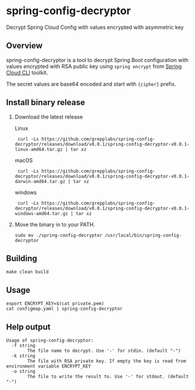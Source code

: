 # spring-config-decryptor
Decrypt Spring Cloud Config with values encrypted with asymmetric key


## Overview

spring-config-decryptor is a tool to decrypt Spring Boot configuration with values encrypted with RSA public key using
`spring encrypt` from [Spring Cloud CLI](https://cloud.spring.io/spring-cloud-cli/1.0.x/) toolkit.

The secret values are base64 encoded and start with `{cipher}` prefix.

## Install binary release

1. Download the latest release

   Linux

        curl -Ls https://github.com/grepplabs/spring-config-decryptor/releases/download/v0.0.1/spring-config-decryptor-v0.0.1-linux-amd64.tar.gz | tar xz

   macOS

        curl -Ls https://github.com/grepplabs/spring-config-decryptor/releases/download/v0.0.1/spring-config-decryptor-v0.0.1-darwin-amd64.tar.gz | tar xz

   windows

        curl -Ls https://github.com/grepplabs/spring-config-decryptor/releases/download/v0.0.1/spring-config-decryptor-v0.0.1-windows-amd64.tar.gz | tar xz


2. Move the binary in to your PATH.

    ```
    sudo mv ./spring-config-decryptor /usr/local/bin/spring-config-decryptor
    ```
   
## Building

    make clean build
    
## Usage

    export ENCRYPT_KEY=$(cat private.pem)
    cat configmap.yaml | spring-config-decryptor
    
## Help output

    Usage of spring-config-decryptor:
      -f string
            The file name to decrypt. Use '-' for stdin. (default "-")
      -k string
            The file with RSA private key. If empty the key is read from environment variable ENCRYPT_KEY 
      -o string
            The file to write the result to. Use '-' for stdout. (default "-")
    


